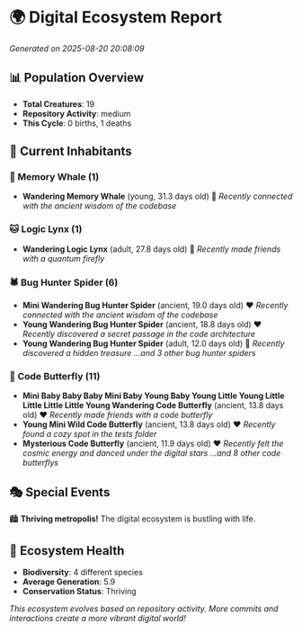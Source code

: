 # 🌍 Digital Ecosystem Report
*Generated on 2025-08-20 20:08:09*

## 📊 Population Overview
- **Total Creatures**: 19
- **Repository Activity**: medium
- **This Cycle**: 0 births, 1 deaths

## 👥 Current Inhabitants

### 🐋 Memory Whale (1)
- **Wandering Memory Whale** (young, 31.3 days old) 💛
  *Recently connected with the ancient wisdom of the codebase*

### 🐱 Logic Lynx (1)
- **Wandering Logic Lynx** (adult, 27.8 days old) 💛
  *Recently made friends with a quantum firefly*

### 🕷️ Bug Hunter Spider (6)
- **Mini Wandering Bug Hunter Spider** (ancient, 19.0 days old) ❤️
  *Recently connected with the ancient wisdom of the codebase*
- **Young Wandering Bug Hunter Spider** (ancient, 18.8 days old) ❤️
  *Recently discovered a secret passage in the code architecture*
- **Young Wandering Bug Hunter Spider** (adult, 12.0 days old) 💛
  *Recently discovered a hidden treasure*
  *...and 3 other bug hunter spiders*

### 🦋 Code Butterfly (11)
- **Mini Baby Baby Baby Mini Baby Young Baby Young Little Young Little Little Little Little Young Wandering Code Butterfly** (ancient, 13.8 days old) ❤️
  *Recently made friends with a code butterfly*
- **Young Mini Wild Code Butterfly** (ancient, 13.8 days old) ❤️
  *Recently found a cozy spot in the tests folder*
- **Mysterious Code Butterfly** (ancient, 11.9 days old) ❤️
  *Recently felt the cosmic energy and danced under the digital stars*
  *...and 8 other code butterflys*

## 🎭 Special Events

🏙️ **Thriving metropolis!** The digital ecosystem is bustling with life.

## 🔬 Ecosystem Health
- **Biodiversity**: 4 different species
- **Average Generation**: 5.9
- **Conservation Status**: Thriving

*This ecosystem evolves based on repository activity. More commits and interactions create a more vibrant digital world!*